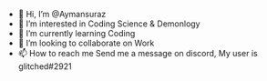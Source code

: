 - 👋 Hi, I’m @Aymansuraz
- 👀 I’m interested in Coding Science & Demonlogy
- 🌱 I’m currently learning   Coding 
- 💞️ I’m looking to collaborate on Work 
- 📫 How to reach me  Send me a message on discord, My user is glitched#2921

<!---
Aymansuraz/Aymansuraz is a ✨ special ✨ repository because its `README.md` (this file) appears on your GitHub profile.
You can click the Preview link to take a look at your changes.
--->
